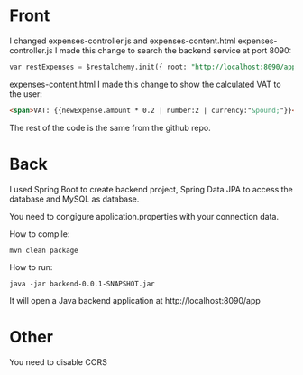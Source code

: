 # Front
I changed expenses-controller.js and expenses-content.html
expenses-controller.js
I made this change to search the backend service at port 8090:
```sql
var restExpenses = $restalchemy.init({ root: "http://localhost:8090/app/" }).at("expenses");
```
expenses-content.html
I made this change to show the calculated VAT to the user:
```html
<span>VAT: {{newExpense.amount * 0.2 | number:2 | currency:"&pound;"}}</span>
```
The rest of the code is the same from the github repo.


# Back
I used Spring Boot to create backend project, Spring Data JPA to access the database and MySQL as database.

You need to congigure application.properties with your connection data.

How to compile:
```
mvn clean package
```

How to run:
```
java -jar backend-0.0.1-SNAPSHOT.jar
```

It will open a Java backend application at http://localhost:8090/app

# Other
You need to disable CORS
